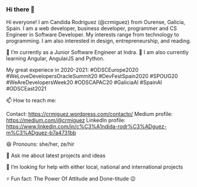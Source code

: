 ### Hi there 👋

Hi everyone! I am Candida Rodriguez (@crmiguez) from Ourense, Galicia, Spain. I am a web developer, business developer, programmer and CS Engineer in Software Developer. My interests range from technology to programming. I am also interested in design, entrepreneurship, and reading.

🔭 I’m currently as a Junior Software Engineer at Indra. 🌱 I am also currently learning Angular, AngularJS and Python.

My great experiece in 2020-2021: #ODSCEurope2020 #WeLoveDevelopersOracleSummit20 #DevFestSpain2020 #SPOUG20 #WeAreDevelopersWeek20 #ODSCAPAC20 #GaliciaAI #SpainAI #ODSCEast2021

📫 How to reach me: 

Contact: https://crmiguez.wordpress.com/contacto/
Medium profile: https://medium.com/@crmiguez
LinkedIn profile: https://www.linkedin.com/in/c%C3%A1ndida-rodr%C3%ADguez-m%C3%ADguez-b7a4731bb

😄 Pronouns: she/her, ze/hir

💬 Ask me about latest projects and ideas

🤔 I’m looking for help with either local, national and international projects

⚡ Fun fact: The Power Of Attitude and Done-titude :wink:

